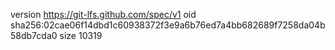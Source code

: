 version https://git-lfs.github.com/spec/v1
oid sha256:02cae06f14dbd1c60938372f3e9a6b76ed7a4bb682689f7258da04b58db7cda0
size 10319
